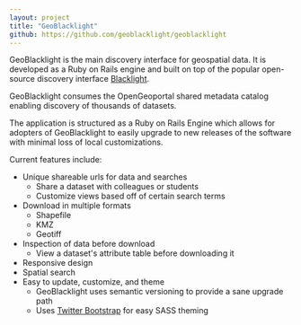 ```yaml
---
layout: project
title: "GeoBlacklight"
github: https://github.com/geoblacklight/geoblacklight
---
```

GeoBlacklight is the main discovery interface for geospatial data. It is developed as a Ruby on Rails engine and built on top of the popular open-source discovery interface [Blacklight](http://www.projectblacklight.org).

GeoBlacklight consumes the OpenGeoportal shared metadata catalog enabling discovery of thousands of datasets.

The application is structured as a Ruby on Rails Engine which allows for adopters of GeoBlacklight to easily upgrade to new releases of the software with minimal loss of local customizations.

Current features include:

  - Unique shareable urls for data and searches
    - Share a dataset with colleagues or students
    - Customize views based off of certain search terms
  - Download in multiple formats
    - Shapefile
    - KMZ
    - Geotiff
  - Inspection of data before download
    - View a dataset's attribute table before downloading it
  - Responsive design
  - Spatial search
  - Easy to update, customize, and theme
     - GeoBlacklight uses semantic versioning to provide a sane upgrade path
     - Uses [Twitter Bootstrap](http://getbootstrap.com) for easy SASS theming
     
  